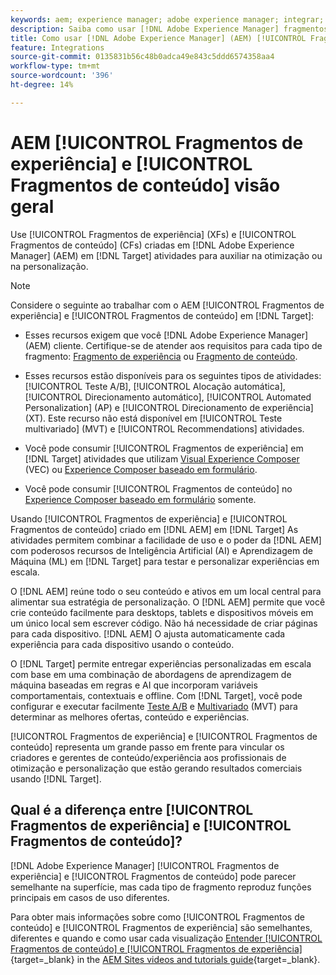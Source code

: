 ```yaml
---
keywords: aem; experience manager; adobe experience manager; integrar; integração; fragmentos de experiência; fragmentos de conteúdo
description: Saiba como usar [!DNL Adobe Experience Manager] fragmentos de experiência e conteúdo em [!DNL Adobe Target] atividades.
title: Como usar [!DNL Adobe Experience Manager] (AEM) [!UICONTROL Fragmentos de experiência] e [!UICONTROL Fragmentos de conteúdo]?
feature: Integrations
source-git-commit: 0135831b56c48b0adca49e843c5ddd6574358aa4
workflow-type: tm+mt
source-wordcount: '396'
ht-degree: 14%

---
```


# AEM [!UICONTROL Fragmentos de experiência] e [!UICONTROL Fragmentos de conteúdo] visão geral

Use [!UICONTROL Fragmentos de experiência] (XFs) e [!UICONTROL Fragmentos de conteúdo] (CFs) criadas em [!DNL Adobe Experience Manager] (AEM) em [!DNL Target] atividades para auxiliar na otimização ou na personalização.

>[!NOTE]
>
>Considere o seguinte ao trabalhar com o AEM [!UICONTROL Fragmentos de experiência] e [!UICONTROL Fragmentos de conteúdo] em [!DNL Target]:
> 
>* Esses recursos exigem que você [!DNL Adobe Experience Manager] (AEM) cliente. Certifique-se de atender aos requisitos para cada tipo de fragmento: [Fragmento de experiência](/help/main/c-integrating-target-with-mac/aem/experience-fragments-aem.md#requirements) ou [Fragmento de conteúdo](/help/main/c-integrating-target-with-mac/aem/content-fragments-aem.md#requirements).
>
>* Esses recursos estão disponíveis para os seguintes tipos de atividades: [!UICONTROL Teste A/B], [!UICONTROL Alocação automática], [!UICONTROL Direcionamento automático], [!UICONTROL Automated Personalization] (AP) e [!UICONTROL Direcionamento de experiência] (XT). Este recurso não está disponível em [!UICONTROL Teste multivariado] (MVT) e [!UICONTROL Recommendations] atividades.
>* Você pode consumir [!UICONTROL Fragmentos de experiência] em [!DNL Target] atividades que utilizam [Visual Experience Composer](/help/main/c-experiences/c-visual-experience-composer/visual-experience-composer.md) (VEC) ou [Experience Composer baseado em formulário](/help/main/c-experiences/form-experience-composer.md).
>
>* Você pode consumir [!UICONTROL Fragmentos de conteúdo] no [Experience Composer baseado em formulário](/help/main/c-experiences/form-experience-composer.md) somente.


Usando [!UICONTROL Fragmentos de experiência] e [!UICONTROL Fragmentos de conteúdo] criado em [!DNL AEM] em [!DNL Target] As atividades permitem combinar a facilidade de uso e o poder da [!DNL AEM] com poderosos recursos de Inteligência Artificial (AI) e Aprendizagem de Máquina (ML) em [!DNL Target] para testar e personalizar experiências em escala.

O [!DNL AEM] reúne todo o seu conteúdo e ativos em um local central para alimentar sua estratégia de personalização. O [!DNL AEM] permite que você crie conteúdo facilmente para desktops, tablets e dispositivos móveis em um único local sem escrever código. Não há necessidade de criar páginas para cada dispositivo. [!DNL AEM] O ajusta automaticamente cada experiência para cada dispositivo usando o conteúdo.

O [!DNL Target] permite entregar experiências personalizadas em escala com base em uma combinação de abordagens de aprendizagem de máquina baseadas em regras e AI que incorporam variáveis comportamentais, contextuais e offline. Com [!DNL Target], você pode configurar e executar facilmente [Teste A/B](/help/main/c-activities/t-test-ab/test-ab.md) e [Multivariado](/help/main/c-activities/c-multivariate-testing/multivariate-testing.md) (MVT) para determinar as melhores ofertas, conteúdo e experiências.

[!UICONTROL Fragmentos de experiência] e [!UICONTROL Fragmentos de conteúdo] representa um grande passo em frente para vincular os criadores e gerentes de conteúdo/experiência aos profissionais de otimização e personalização que estão gerando resultados comerciais usando [!DNL Target].

## Qual é a diferença entre [!UICONTROL Fragmentos de experiência] e [!UICONTROL Fragmentos de conteúdo]?

[!DNL Adobe Experience Manager] [!UICONTROL Fragmentos de experiência] e [!UICONTROL Fragmentos de conteúdo] pode parecer semelhante na superfície, mas cada tipo de fragmento reproduz funções principais em casos de uso diferentes.

Para obter mais informações sobre como [!UICONTROL Fragmentos de conteúdo] e [!UICONTROL Fragmentos de experiência] são semelhantes, diferentes e quando e como usar cada visualização [Entender [!UICONTROL Fragmentos de conteúdo] e [!UICONTROL Fragmentos de experiência]](https://experienceleague.adobe.com/docs/experience-manager-learn/sites/content-fragments/understand-content-fragments-and-experience-fragments.html){target=_blank} in the [AEM Sites videos and tutorials guide](https://experienceleague.adobe.com/docs/experience-manager-learn/sites/overview.html){target=_blank}.